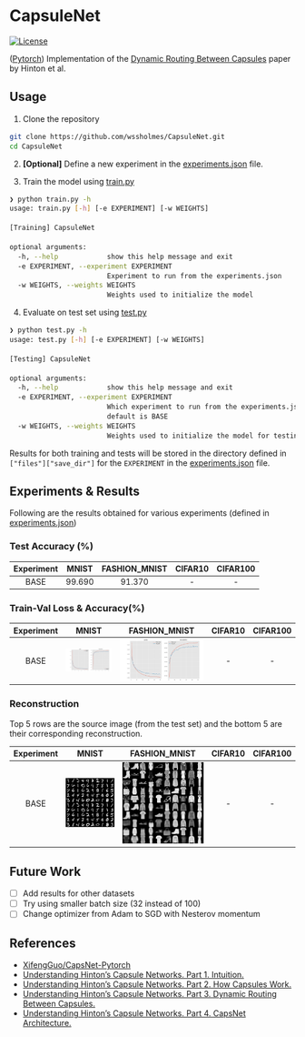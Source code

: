 # CapsuleNet
[![License](https://img.shields.io/github/license/mashape/apistatus.svg?maxAge=2592000)](./LICENSE)

([Pytorch](https://pytorch.org)) Implementation of the [Dynamic Routing Between Capsules](https://arxiv.org/pdf/1710.09829.pdf) paper by Hinton et al.

## Usage

1. Clone the repository

``` sh
git clone https://github.com/wssholmes/CapsuleNet.git
cd CapsuleNet
```

2. **[Optional]** Define a new experiment in the [experiments.json](./experiments.json) file.

3. Train the model using [train.py](./train.py)

``` sh
❯ python train.py -h
usage: train.py [-h] [-e EXPERIMENT] [-w WEIGHTS]

[Training] CapsuleNet

optional arguments:
  -h, --help            show this help message and exit
  -e EXPERIMENT, --experiment EXPERIMENT
                        Experiment to run from the experiments.json
  -w WEIGHTS, --weights WEIGHTS
                        Weights used to initialize the model
```

4. Evaluate on test set using [test.py](./test.py)

``` sh
❯ python test.py -h
usage: test.py [-h] [-e EXPERIMENT] [-w WEIGHTS]

[Testing] CapsuleNet

optional arguments:
  -h, --help            show this help message and exit
  -e EXPERIMENT, --experiment EXPERIMENT
                        Which experiment to run from the experiments.json,
                        default is BASE
  -w WEIGHTS, --weights WEIGHTS
                        Weights used to initialize the model for testing.

```

Results for both training and tests will be stored in the directory defined in `["files"]["save_dir"]` for the `EXPERIMENT` in the [experiments.json](./experiments.json) file.

## Experiments & Results

Following are the results obtained for various experiments (defined in [experiments.json](./experiments.json))

### Test Accuracy (%)

Experiment | MNIST| FASHION_MNIST | CIFAR10 | CIFAR100
:----------:|:----:|:-------------:|:-------:|:-------:
BASE        |99.690|    91.370     |   -     |    -

### Train-Val Loss & Accuracy(%)

Experiment | MNIST | FASHION_MNIST | CIFAR10 | CIFAR100
:---------:|:-----:|:-------------:|:-------:|:--------:
BASE | ![MNIST train-val loss & acc](./results/BASE_MNIST/plot.png) | ![FASHION MNIST train-val loss & acc](./results/BASE_FASHION_MNIST/plot.png) | - | -

### Reconstruction

Top 5 rows are the source image (from the test set) and the bottom 5 are their corresponding reconstruction.

Experiment | MNIST | FASHION_MNIST | CIFAR10 | CIFAR100
:---------:|:-----:|:-------------:|:-------:|:--------:
BASE | ![MNIST reconstruction](./results/BASE_MNIST/reconstruction.png) | ![FASHION MNIST reconstruction](./results/BASE_FASHION_MNIST/reconstruction.png) | - | -

## Future Work

- [ ] Add results for other datasets
- [ ] Try using smaller batch size (32 instead of 100)
- [ ] Change optimizer from Adam to SGD with Nesterov momentum

## References

* [XifengGuo/CapsNet-Pytorch](https://github.com/XifengGuo/CapsNet-Pytorch)
* [Understanding Hinton’s Capsule Networks. Part 1. Intuition.](https://pechyonkin.me/capsules-1/)
* [Understanding Hinton’s Capsule Networks. Part 2. How Capsules Work.](https://pechyonkin.me/capsules-2/)
* [Understanding Hinton’s Capsule Networks. Part 3. Dynamic Routing Between Capsules.](https://pechyonkin.me/capsules-3/)
* [Understanding Hinton’s Capsule Networks. Part 4. CapsNet Architecture.](https://pechyonkin.me/capsules-4/)
